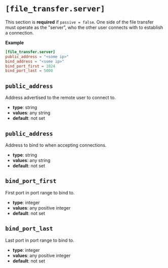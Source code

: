 # `[file_transfer.server]`

This section is **required** if `passive = false`. One side of the file transfer must
operate as the "server", who the other user connects with to establish a connection.

**Example**

```toml
[file_transfer.server]
public_address = "<some ip>"
bind_address = "<some ip>"
bind_port_first = 1024
bind_port_last = 5000
```

## `public_address`

Address advertised to the remote user to connect to.

- **type**: string
- **values**: any string
- **default**: not set
 
## `public_address`

Address to bind to when accepting connections.

- **type**: string
- **values**: any string
- **default**: not set

## `bind_port_first`

First port in port range to bind to.

- **type**: integer
- **values**: any positive integer
- **default**: not set

## `bind_port_last`

Last port in port range to bind to.

- **type**: integer
- **values**: any positive integer
- **default**: not set